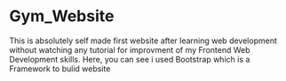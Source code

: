 # Gym_Website

This is absolutely self made first website after learning web development without watching any tutorial for improvment of my Frontend Web Development skills. Here, you can see i used Bootstrap which is a Framework to bulid website
